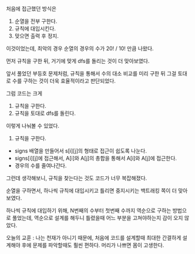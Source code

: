 처음에 접근했던 방식은

1. 순열을 전부 구한다.
2. 규칙에 대입시킨다.
3. 맞으면 출력 후 정지.

이것이었는데, 최악의 경우 순열의 경우의 수가 20! / 10! 만큼 나왔다.

먼저 규칙을 구한 뒤, 거기에 맞게 dfs를 돌리는 것이 더 맞아보였다.

앞서 풀었던 부등호 문제처럼, 규칙을 통해서 수의 대소 비교를 미리 구한 뒤 그걸 토대로 수를 구하는 것이 더욱 효율적이라고 판단되었다.

그럼 코드는 크게

1. 규칙을 구한다.
2. 규칙을 토대로 dfs를 돌린다.

이렇게 나눠볼 수 있었다.

1. 규칙을 구한다.

- signs 배열을 만들어서 s[i][j]의 형태로 접근이 쉽도록 나눈다.
- signs[i][j]에 접근해서, A[i]와 A[j]의 총합을 통해서 A[i]와 A[j]에 접근한다.
- 경우의 수를 줄여나간다.

그런데 생각해보니, 규칙을 찾는다는 것도 코드가 너무 복잡해졌다.

순열을 구하면서, 하나씩 규칙에 대입시키고 틀리면 중지시키는 백트래킹 쪽이 더 맞아보였다.

하나씩 규칙에 대입하기 위해, N번째의 수부터 첫번째 수까지 역순으로 구하는 방법으로 풀었는데, 역순으로 설계를 해두니 틀렸을때 어느 부분을 고쳐야하는지 감이 오지 않았다.

오늘의 교훈 : 나는 천재가 아니기 때문에, 처음에 코드를 설계할때 최대한 간결하게 설계해야 후에 문제를 파악할때도 훨씬 편하다. 머리가 나쁘면 몸이 고생한다.

